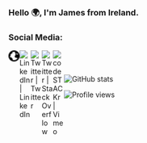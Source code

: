 ### Hello :earth_africa:, I'm James from Ireland.

### Social Media:

[<img align="left" alt="Website" width="22px" src="https://raw.githubusercontent.com/iconic/open-iconic/master/svg/globe.svg" />][website]
[<img align="left" alt="LinkedIn | LinkedIn" width="22px" src="https://cdn.jsdelivr.net/npm/simple-icons@v3/icons/linkedin.svg" />][linkedin]
[<img align="left" alt="Twitter | Twitter" width="22px" src="https://cdn.jsdelivr.net/npm/simple-icons@v3/icons/twitter.svg" />][twitter]
[<img align="left" alt="Twitter | StackOverflow" width="22px" src="https://cdn.jsdelivr.net/npm/simple-icons@v3/icons/stackoverflow.svg" />][stackoverflow]
[<img align="left" alt="codeSTACKr | Vimeo" width="22px" src="https://cdn.jsdelivr.net/npm/simple-icons@v3/icons/vimeo.svg" />][vimeo]

<br />
<br />

![GitHub stats](https://github-readme-stats.vercel.app/api?username=JamesSinnott1994&show_icons=true&count_private=true)  

![Profile views](https://gpvc.arturio.dev/JamesSinnott1994)

[website]: https://jamessinnott1994.github.io/Portfolio/
[linkedin]: https://www.linkedin.com/in/jamessinnott1/
[twitter]: https://twitter.com/J181294S
[stackoverflow]: https://stackoverflow.com/users/4841695/user564930
[vimeo]: https://vimeo.com/user86931403


<!--
**JamesSinnott1994/JamesSinnott1994** is a ✨ _special_ ✨ repository because its `README.md` (this file) appears on your GitHub profile.

Here are some ideas to get you started:

- 🔭 I’m currently working on ...
- 🌱 I’m currently learning ...
- 👯 I’m looking to collaborate on ...
- 🤔 I’m looking for help with ...
- 💬 Ask me about ...
- 📫 How to reach me: ...
- 😄 Pronouns: ...
- ⚡ Fun fact: ...
-->
